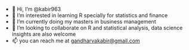 - 👋 Hi, I’m @kabir963
- 👀 I’m interested in learning R specially for statistics and finance
- 🌱 I’m currently doing my masters in business management
- 💞️ I’m looking to collaborate on R and statistical analysis, data science insights are also welcome
- 📫 you can reach me at gandharvakabir@gmail.com

<!---
kabir963/kabir963 is a ✨ special ✨ repository because its `README.md` (this file) appears on your GitHub profile.
You can click the Preview link to take a look at your changes.
--->
